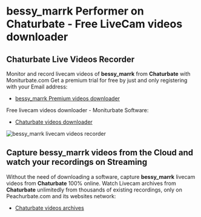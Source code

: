 # bessy_marrk Performer on Chaturbate - Free LiveCam videos downloader

## Chaturbate Live Videos Recorder

Monitor and record livecam videos of **bessy_marrk** from **Chaturbate** with Moniturbate.com
Get a premium trial for free by just and only registering with your Email address:
* [bessy_marrk Premium videos downloader](https://moniturbate.com/request-demo-licence-key.html)

Free livecam videos downloader - Moniturbate Software:
* [Chaturbate videos downloader](https://moniturbate.com/moniturbate-download-software.html)

![bessy_marrk livecam videos recorder](https://peachurnet.com/templates/moniturbate-software.png)


## Capture bessy_marrk videos from the Cloud and watch your recordings on Streaming

Without the need of downloading a software, capture **bessy_marrk** livecam videos from **Chaturbate** 100% online.
Watch Livecam archives from **Chaturbate** unlimitedly from thousands of existing recordings, only on Peachurbate.com and its websites network:
* [Chaturbate videos archives](https://peachurnet.com/)